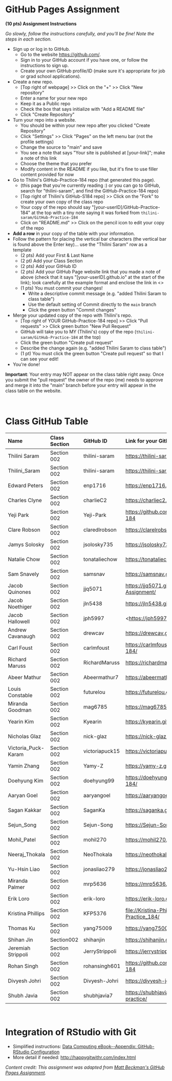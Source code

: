 
#  GitHub Pages Assignment
**(10 pts) Assignment Instructions**

*Go slowly, follow the instructions carefully, and you'll be fine! Note the steps in each section.*
- Sign up or log in to GitHub.
     - Go to the website https://github.com/.
     - Sign in to your GitHub account if you have one, or follow the instructions to sign up.
     - Create your own GitHub profile/ID (make sure it's appropriate for job or grad school applications).
- Create a new repo.
    - [Top right of webpage] >> Click on the "+" >> Click "New repository" 
    - Enter a name for your new repo
    - Keep it as a Public repo
    - Check the box that says initialize with "Add a README file"
    - Click "Create Repository"
- Turn your repo into a website.
    - You should be within your new repo after you clicked "Create Repository"
    - Click "Settings" >> Click "Pages" on the left menu bar (not the profile settings)
    - Change the source to "main" and save  
    - You see a note that says "Your site is published at [your-link]"; make a note of this link
    - Choose the theme that you prefer
    - Modify content in the README if you like, but it's fine to use filler content provided for now  
- Go to Thilini's GitHub-Practice-184 repo (that generated this page).
    - (this page that you're currently reading :) or you can go to GitHub, search for "thilini-saram", and find the GitHub-Practice-184 repo)
    - [Top right of Thilini's GitHub-S184 repo] >> Click on the "Fork" to create your own copy of the class repo
    - Your copy of the repo should say "[your-userID]/GitHub-Practice-184" at the top with a tiny note saying it was forked from `thilini-saram/GitHub-Practice-184`
    - Click on "README.md" >> Click on the pencil icon to edit your copy of the repo
- **Add a row** in your copy of the table with your information. 
- Follow the pattern for placing the vertical bar characters (the vertical bar is found above the Enter key)... use the "Thilini Saram" row as a template
    - (2 pts) Add your First & Last Name  
    - (2 pt)  Add your Class Section
    - (2 pts) Add your GitHub ID  
    - (2 pts) Add your GitHub Page website link that you made a note of above (check that it says "[your-userID].github.io" at the start of the link); look carefully at the example format and enclose the link in <> 
    - (1 pts) You must commit your changes!
        - Write a descriptive commit message (e.g. "added Thilini Saram to class table")
        - Use the default setting of Commit directly to the `main` branch
        - Click the green button "Commit changes" 
- Merge your updated copy of the repo with Thilini's repo.
    - [Top right of YOUR GitHub-Practice-184 repo] >> Click "Pull requests" >> Click green button "New Pull Request"
    - GitHub will take you to MY (Thilini's) copy of the repo (`thilini-saram/GitHub-Practice-184` at the top)
    - Click the green button "Create pull request" 
    - Describe the change again (e.g. "added Thilini Saram to class table")
    - (1 pt) You must click the green button "Create pull request" so that I can see your edit!
- You're done!  
 
**Important**: Your entry may NOT appear on the class table right away.  Once you submit the "pull request" the owner of the repo (me) needs to approve and merge it into the "main" branch before your entry will appear in the class table on the website. 

<br>


# Class GitHub Table  

| Name                    | Class Section     | GitHub ID            | Link for your GitHub Page                                  |    
|:------------------------|:------------------|:---------------------|:-----------------------------------------------------------|  
| Thilini Saram           | Section 002       | thilini-saram        | <https://thilini-saram.github.io/GitHub-Pages-184/>        |  
| Thilini_Saram           | Section 002       | thilini-saram        | <https://thilini-saram.github.io/TestPractice/>            |  
| Edward Peters           | Section 002       | enp1716              | <https://enp1716.github.io/Repository221B/>                |  
| Charles Clyne           | Section 002       | charlieC2            | <https://charliec2.github.io/Pages-Assignment/>            |  
| Yeji Park               | Section 002       | Yeji-Park            | <https://github.com/yejipark0514/GitHub-Practice-184>      |  
| Clare Robson            | Section 002       | claredlrobson        | <https://clarelrobson.github.io/stat-184/>                 |  
| Jamys Solosky           | Section 002       | jsolosky735          | <https://jsolosky735.github.io/TestPracticeJS/>            |  
| Natalie Chow            | Section 002       | tonataliechow        | <https://tonataliechow.github.io/GitHubPractice/>          |
| Sam Snavely             | Section 002       | samsnav              | <https://samsnav.github.io/Stat_Git_Test/>                 |  
| Jacob Quinones          | Section 002       | jjq5071              | <https://jjq5071.github.io/GitHub-Practice-Assignment/>    |
| Jacob Noethiger         | Section 002       | jln5438              | <https://jln5438.github.io/practice/>                      |  
| Jacob Hallowell         | Section 002       | jph5997              | <https://jph5997.github.io/GithubPractice/ >               |   
| Andrew Cavanaugh        | Section 002       | drewcav              | <https://drewcav.github.io/Practice/>                      |  
| Carl Foust              | Section 002       | carlmfoust           | <https://carlmfoust.github.io/Github-Practice-Stat-184/>   | 
| Richard Maruss          | Section 002       | RichardMaruss        | <https://richardmaruss.github.io/Stat184_2022/>            |
| Abeer Mathur            | Section 002       | Abeermathur7         |https://abeermathur7.github.io/rProjects/                   |  
| Louis Constable         | Section 002       | futurelou            | https://futurelou.github.io/Stat184/                       |   
| Miranda Goodman         | Section 002       | mag6785              | https://mag6785.github.io/repo1/                           |                                                                                      
| Yearin Kim              | Section 002       | Kyearin              | <https://kyearin.github.io/My-First-Repo/>                 |  
| Nicholas Glaz           | Section 002       | nick-glaz            | https://nick-glaz.github.io/Github-Practice/               |  
| Victoria_Puck-Karam     | Section 002       | victoriapuck15       | <https://victoriapuck15.github.io/184GH/>                  |  
| Yamin Zhang             | Section 002       | Yamy-Z               | <https://yamy-z.github.io/stat-184-github-practice/>       |  
| Doehyung Kim            | Section 002       | doehyung99           | <https://doehyung99.github.io/2022-FALL-STAT-184/>         |  
| Aaryan Goel             | Section 002       | aaryangoel           | <https://aaryangoel.github.io/Github-Practice/>            |   
| Sagan Kakkar            | Section 002       | SaganKa              | <https://saganka.github.io/Assignment_1.18/>               |    
| Sejun_Song              | Section 002       | Sejun-Song           | <https://Sejun-Song.github.io/GitHub-Pages-184/>           |  
| Mohil_Patel             | Section 002       | mohil270             | <https://mohil270.github.io/GitHub-Practice-184/>          |  
| Neeraj_Thokala          | Section 002       | NeoThokala           | <https://neothokala.github.io/GitHubPracticeSTAT184/>      |  
| Yu-Hsin Liao            | Section 002       | jonasliao279         | <https://jonasliao279.github.io/GitHub-Practice-184/>      |  
| Miranda Palmer          | Section 002       | mrp5636              | <https://mrp5636.github.io/GitHubPractice/>                |  
| Erik Loro               | Section 002       | erik-loro            | <https://erik-loro.github.io/STAT184_erikloro/>            |  
| Kristina Phillips       | Section 002       | KFP5376              | <file://Kristina-Phillips1.github.io/GitHub-Practice_184/> |  
| Thomas Ku               | Section 002       | yang75009            | <https://yang75009.github.io/thomas/>                      |  
| Shihan Jin              | Section002        | shihanjin            | https://shihanjin.github.io/file_1-/                       |  
| Jeremiah Strippoli      | Section 002       | JerryStrippoli       | <https://jerrystrippoli.github.io/GitHubPractice/>         |  
| Rohan Singh             | Section 002       | rohansingh601        | https://github.com/rohansingh601/GitHub-Practice-184       |  
| Divyesh Johri           | Section 002       | Divyesh-Johri        | <https://divyesh-johri.github.io/stat184/>                 |  
| Shubh Javia             | Section 002       | shubhjavia7          | <https://shubhjavia7.github.io/STAT-184-github-practice/>  |  


<br> 


# Integration of RStudio with Git

- Simplified instructions: [Data Computing eBook--Appendix: GitHub-RStudio Configuration](https://dtkaplan.github.io/DataComputingEbook/appendix-github-rstudio-configuration.html#appendix-github-rstudio-configuration)  
- More detail if needed: <http://happygitwithr.com/index.html>

*Content credit: This assignment was adapted from [Matt Beckman's GitHub Pages Assignment](https://mdbeckman.github.io/GitHub-Practice-184/).* 

